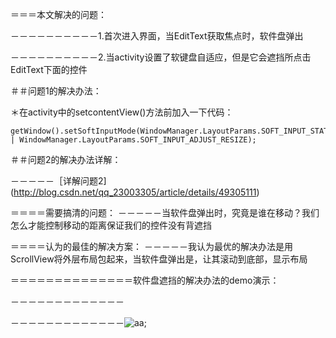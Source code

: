 ＝＝＝本文解决的问题：

－－－－－－－－－－1.首次进入界面，当EditText获取焦点时，软件盘弹出

－－－－－－－－－－2.当activity设置了软键盘自适应，但是它会遮挡所点击EditText下面的控件

＃＃问题1的解决办法：

＊在activity中的setcontentView()方法前加入一下代码：
    
    getWindow().setSoftInputMode(WindowManager.LayoutParams.SOFT_INPUT_STATE_HIDDEN | WindowManager.LayoutParams.SOFT_INPUT_ADJUST_RESIZE);    

＃＃问题2的解决办法详解：

－－－－－［详解问题2] (http://blog.csdn.net/qq_23003305/article/details/49305111)

＝＝＝＝需要搞清的问题：
－－－－－当软件盘弹出时，究竟是谁在移动？我们怎么才能控制移动的距离保证我们的控件没有背遮挡

＝＝＝＝认为的最佳的解决方案：
－－－－－我认为最优的解决办法是用ScrollView将外层布局包起来，当软件盘弹出是，让其滚动到底部，显示布局

＝＝＝＝＝＝＝＝＝＝＝＝＝＝软件盘遮挡的解决办法的demo演示：

－－－－－－－－－－－－－

－－－－－－－－－－－－－![aa](http://img1.ph.126.net/NAy6-Jskoi34J1GrTx36QQ==/2624191207891580971.gif);
